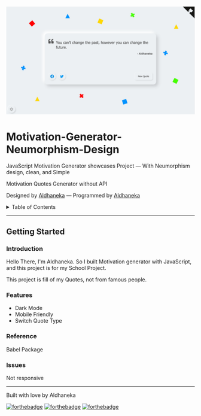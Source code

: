
![Semantic description of image](images/preview.png "Preview")
# Motivation-Generator-Neumorphism-Design

JavaScript Motivation Generator showcases Project — With Neumorphism design, clean, and Simple 

Motivation Quotes Generator without API

Designed by [Aldhaneka][Aldhaneka] — Programmed by [Aldhaneka][Aldhaneka]

<details>
  <summary markdown="span">Table of Contents</summary>

  ### Table of Contents
  - [Getting Started](#getting-started)
    - [Introduction](#introduction)
    - [Features](#features)
    - [Reference](#Reference)
    - [Issues](#Issues)
</details>

---


## Getting Started

### Introduction
Hello There, I'm Aldhaneka. So I built Motivation generator with JavaScript, and this project is for my School Project.

This project is fill of my Quotes, not from famous people.



### Features
- Dark Mode
- Mobile Friendly
- Switch Quote Type

### Reference
Babel Package 

### Issues
Not responsive

---
Built with love by Aldhaneka

[![forthebadge](https://forthebadge.com/images/badges/check-it-out.svg)](https://randomquotesgenerator.netlify.app/)
[![forthebadge](https://forthebadge.com/images/badges/built-with-love.svg)](https://forthebadge.com)
[![forthebadge](https://forthebadge.com/images/badges/made-with-javascript.svg)](https://forthebadge.com)


[Aldhaneka]: https://github.com/Aldhanekaa
